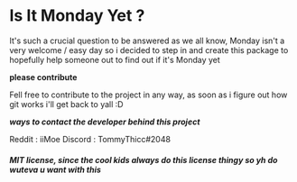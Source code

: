 # Is It Monday Yet ?

It's such a crucial question to be answered as we all know, Monday isn't a very welcome / easy day so i decided to step in and create this package to hopefully help someone out to find out if it's Monday yet

**please contribute**

Fell free to contribute to the project in any way, as soon as i figure out how git works i'll get back to yall :D

***ways to contact the developer behind this project***

Reddit : iiMoe
Discord : TommyThicc#2048 

#### *MIT license, since the cool kids always do this license thingy so yh do wuteva u want with this*